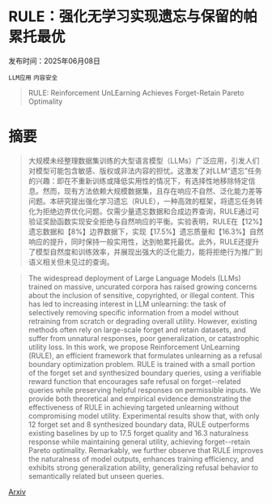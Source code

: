 # RULE：强化无学习实现遗忘与保留的帕累托最优

发布时间：2025年06月08日

`LLM应用` `内容安全`

> RULE: Reinforcement UnLEarning Achieves Forget-Retain Pareto Optimality

# 摘要

> 大规模未经整理数据集训练的大型语言模型（LLMs）广泛应用，引发人们对模型可能包含敏感、版权或非法内容的担忧。这激发了对LLM“遗忘”任务的兴趣：即在不重新训练或降低实用性的情况下，有选择性地移除特定信息。然而，现有方法依赖大规模数据集，且存在响应不自然、泛化能力差等问题。本研究提出强化学习遗忘（RULE），一种高效的框架，将遗忘任务转化为拒绝边界优化问题。仅需少量遗忘数据和合成边界查询，RULE通过可验证奖励函数实现安全拒绝与自然响应的平衡。实验表明，RULE在【12%】遗忘数据和【8%】边界数据下，实现【17.5%】遗忘质量和【16.3%】自然响应的提升，同时保持一般实用性，达到帕累托最优。此外，RULE还提升了模型自然度和训练效率，并展现出强大的泛化能力，能将拒绝行为推广到语义相关但未见过的查询。

> The widespread deployment of Large Language Models (LLMs) trained on massive, uncurated corpora has raised growing concerns about the inclusion of sensitive, copyrighted, or illegal content. This has led to increasing interest in LLM unlearning: the task of selectively removing specific information from a model without retraining from scratch or degrading overall utility. However, existing methods often rely on large-scale forget and retain datasets, and suffer from unnatural responses, poor generalization, or catastrophic utility loss. In this work, we propose Reinforcement UnLearning (RULE), an efficient framework that formulates unlearning as a refusal boundary optimization problem. RULE is trained with a small portion of the forget set and synthesized boundary queries, using a verifiable reward function that encourages safe refusal on forget--related queries while preserving helpful responses on permissible inputs. We provide both theoretical and empirical evidence demonstrating the effectiveness of RULE in achieving targeted unlearning without compromising model utility. Experimental results show that, with only $12%$ forget set and $8%$ synthesized boundary data, RULE outperforms existing baselines by up to $17.5%$ forget quality and $16.3%$ naturalness response while maintaining general utility, achieving forget--retain Pareto optimality. Remarkably, we further observe that RULE improves the naturalness of model outputs, enhances training efficiency, and exhibits strong generalization ability, generalizing refusal behavior to semantically related but unseen queries.

[Arxiv](https://arxiv.org/abs/2506.07171)